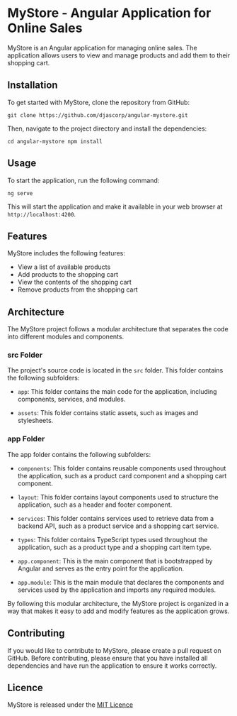 # MyStore - Angular Application for Online Sales

MyStore is an Angular application for managing online sales. The application allows users to view and manage products and add them to their shopping cart.

## Installation

To get started with MyStore, clone the repository from GitHub:

```
git clone https://github.com/djascorp/angular-mystore.git
```

Then, navigate to the project directory and install the dependencies:

``
cd angular-mystore
npm install
``

## Usage

To start the application, run the following command:

``
ng serve
``

This will start the application and make it available in your web browser at ``http://localhost:4200``.

## Features

MyStore includes the following features:

- View a list of available products
- Add products to the shopping cart
- View the contents of the shopping cart
- Remove products from the shopping cart

## Architecture

The MyStore project follows a modular architecture that separates the code into different modules and components.

### src Folder

The project's source code is located in the ``src`` folder. This folder contains the following subfolders:

- ``app``: This folder contains the main code for the application, including components, services, and modules.

- ``assets``: This folder contains static assets, such as images and stylesheets.

### app Folder
The app folder contains the following subfolders:

- ``components``: This folder contains reusable components used throughout the application, such as a product card component and a shopping cart component.

- ``layout``: This folder contains layout components used to structure the application, such as a header and footer component.

- ``services``: This folder contains services used to retrieve data from a backend API, such as a product service and a shopping cart service.

- ``types``: This folder contains TypeScript types used throughout the application, such as a product type and a shopping cart item type.

- ``app.component``: This is the main component that is bootstrapped by Angular and serves as the entry point for the application.

- ``app.module``: This is the main module that declares the components and services used by the application and imports any required modules.

By following this modular architecture, the MyStore project is organized in a way that makes it easy to add and modify features as the application grows.

## Contributing 

If you would like to contribute to MyStore, please create a pull request on GitHub. Before contributing, please ensure that you have installed all dependencies and have run the application to ensure it works correctly.

## Licence

MyStore is released under the [MIT Licence](https://opensource.org/licenses/MIT)